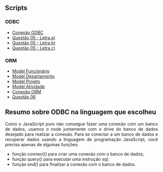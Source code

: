 ## Scripts

### ODBC 

- [Conexão ODBC](js/db.js)
- [Questão 05 - Letra a)](js/insert.js)
- [Questão 05 - Letra b)](js/update.js)
- [Questão 05 - Letra c)](js/select.js)

### ORM 

- [Model Funcionário](orm/funcionario.js)
- [Model Departamento](orm/departamento.js)
- [Model Projeto](orm/projeto.js)
- [Model Atividade](orm/atividade.js)
- [Conexão ORM](orm/db.js)
- [Questão 06](orm/index.js)

## Resumo sobre ODBC na linguagem que escolheu

<p align="justify">
  Como o JavaScript puro não consegue fazer uma conexão com um banco de dados, usamos o node juntamente com o drive do banco de dados desejado para realizar a conexão. Para se conectar a um banco de dados e recuperar dados usando a linguagem de programação JavaScript, você precisa apenas de algumas funções:
</p>

- função connect() para criar uma conexão com o banco de dados;
- função query() para executar uma instrução sql;
- função end() para finalizar a conexão com o banco de dados.
